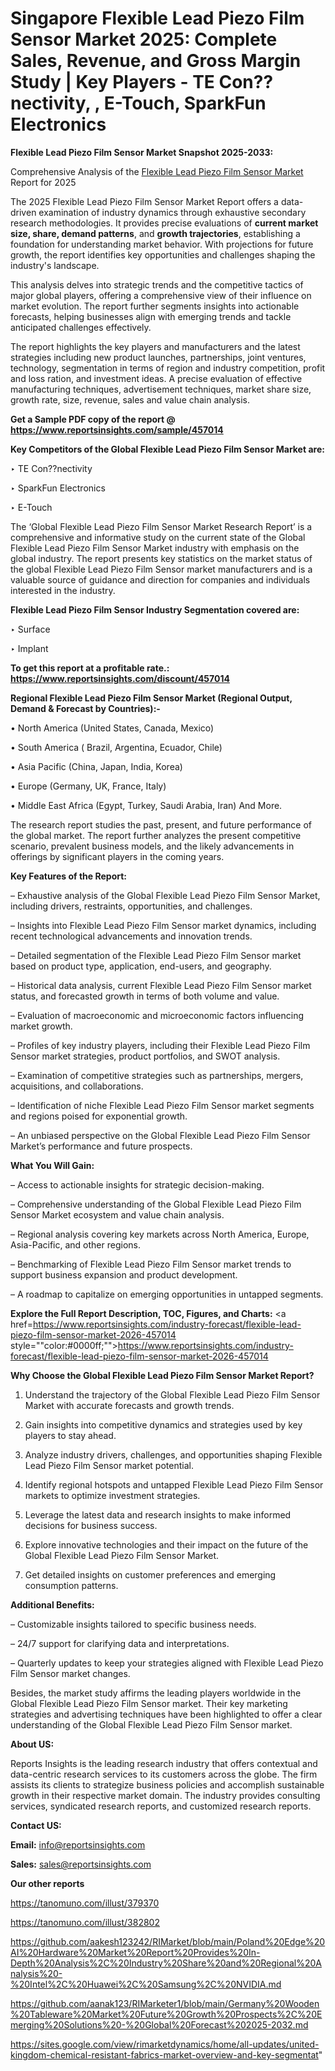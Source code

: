 # Singapore Flexible Lead Piezo Film Sensor Market 2025: Complete Sales, Revenue, and Gross Margin Study | Key Players - TE Con??nectivity, , E-Touch, SparkFun Electronics

<strong>Flexible Lead Piezo Film Sensor Market Snapshot 2025-2033:</strong>

Comprehensive Analysis of the <a href=https://www.reportsinsights.com/sample/457014>Flexible Lead Piezo Film Sensor Market</a> Report for 2025

The 2025 Flexible Lead Piezo Film Sensor Market Report offers a data-driven examination of industry dynamics through exhaustive secondary research methodologies. It provides precise evaluations of <strong>current market size, share, demand patterns</strong>, and <strong>growth trajectories</strong>, establishing a foundation for understanding market behavior. With projections for future growth, the report identifies key opportunities and challenges shaping the industry's landscape.

This analysis delves into strategic trends and the competitive tactics of major global players, offering a comprehensive view of their influence on market evolution. The report further segments insights into actionable forecasts, helping businesses align with emerging trends and tackle anticipated challenges effectively.

The report highlights the key players and manufacturers and the latest strategies including new product launches, partnerships, joint ventures, technology, segmentation in terms of region and industry competition, profit and loss ration, and investment ideas. A precise evaluation of effective manufacturing techniques, advertisement techniques, market share size, growth rate, size, revenue, sales and value chain analysis.

<strong>Get a Sample PDF copy of the report @ <a href=https://www.reportsinsights.com/sample/457014 style=color:#0000ff;>https://www.reportsinsights.com/sample/457014</a></strong>

<strong>Key Competitors of the Global Flexible Lead Piezo Film Sensor Market are:</strong>

‣ TE Con??nectivity

‣ SparkFun Electronics

‣ E-Touch

The ‘Global Flexible Lead Piezo Film Sensor Market Research Report’ is a comprehensive and informative study on the current state of the Global Flexible Lead Piezo Film Sensor Market industry with emphasis on the global industry. The report presents key statistics on the market status of the global Flexible Lead Piezo Film Sensor market manufacturers and is a valuable source of guidance and direction for companies and individuals interested in the industry.

<strong>Flexible Lead Piezo Film Sensor Industry Segmentation covered are:</strong>

‣ Surface

‣ Implant

<strong>To get this report at a profitable rate.: <a href=https://www.reportsinsights.com/discount/457014 style=color:#0000ff;>https://www.reportsinsights.com/discount/457014</a></strong>

<strong>Regional Flexible Lead Piezo Film Sensor Market (Regional Output, Demand &amp; Forecast by Countries):-</strong>

• North America (United States, Canada, Mexico)

• South America ( Brazil, Argentina, Ecuador, Chile)

• Asia Pacific (China, Japan, India, Korea)

• Europe (Germany, UK, France, Italy)

• Middle East Africa (Egypt, Turkey, Saudi Arabia, Iran) And More.

The research report studies the past, present, and future performance of the global market. The report further analyzes the present competitive scenario, prevalent business models, and the likely advancements in offerings by significant players in the coming years.

<strong>Key Features of the Report:</strong>

– Exhaustive analysis of the Global Flexible Lead Piezo Film Sensor Market, including drivers, restraints, opportunities, and challenges.

– Insights into Flexible Lead Piezo Film Sensor market dynamics, including recent technological advancements and innovation trends.

– Detailed segmentation of the Flexible Lead Piezo Film Sensor market based on product type, application, end-users, and geography.

– Historical data analysis, current Flexible Lead Piezo Film Sensor market status, and forecasted growth in terms of both volume and value.

– Evaluation of macroeconomic and microeconomic factors influencing market growth.

– Profiles of key industry players, including their Flexible Lead Piezo Film Sensor market strategies, product portfolios, and SWOT analysis.

– Examination of competitive strategies such as partnerships, mergers, acquisitions, and collaborations.

– Identification of niche Flexible Lead Piezo Film Sensor market segments and regions poised for exponential growth.

– An unbiased perspective on the Global Flexible Lead Piezo Film Sensor Market’s performance and future prospects.

<strong>What You Will Gain:</strong>

– Access to actionable insights for strategic decision-making.

– Comprehensive understanding of the Global Flexible Lead Piezo Film Sensor Market ecosystem and value chain analysis.

– Regional analysis covering key markets across North America, Europe, Asia-Pacific, and other regions.

– Benchmarking of Flexible Lead Piezo Film Sensor market trends to support business expansion and product development.

– A roadmap to capitalize on emerging opportunities in untapped segments.

<strong>Explore the Full Report Description, TOC, Figures, and Charts:</strong>
<a href=https://www.reportsinsights.com/industry-forecast/flexible-lead-piezo-film-sensor-market-2026-457014 style=""color:#0000ff;"">https://www.reportsinsights.com/industry-forecast/flexible-lead-piezo-film-sensor-market-2026-457014</a>

<strong>Why Choose the Global Flexible Lead Piezo Film Sensor Market Report?</strong>

1. Understand the trajectory of the Global Flexible Lead Piezo Film Sensor Market with accurate forecasts and growth trends.

2. Gain insights into competitive dynamics and strategies used by key players to stay ahead.

3. Analyze industry drivers, challenges, and opportunities shaping Flexible Lead Piezo Film Sensor market potential.

4. Identify regional hotspots and untapped Flexible Lead Piezo Film Sensor markets to optimize investment strategies.

5. Leverage the latest data and research insights to make informed decisions for business success.

6. Explore innovative technologies and their impact on the future of the Global Flexible Lead Piezo Film Sensor Market.

7. Get detailed insights on customer preferences and emerging consumption patterns.

<strong>Additional Benefits:</strong>

– Customizable insights tailored to specific business needs.

– 24/7 support for clarifying data and interpretations.

– Quarterly updates to keep your strategies aligned with Flexible Lead Piezo Film Sensor market changes.

Besides, the market study affirms the leading players worldwide in the Global Flexible Lead Piezo Film Sensor market. Their key marketing strategies and advertising techniques have been highlighted to offer a clear understanding of the Global Flexible Lead Piezo Film Sensor market.

<strong><strong>About US</strong>:</strong>

Reports Insights is the leading research industry that offers contextual and data-centric research services to its customers across the globe. The firm assists its clients to strategize business policies and accomplish sustainable growth in their respective market domain. The industry provides consulting services, syndicated research reports, and customized research reports.

<strong>Contact US:</strong>

<p class=><b>Email:</b> <a href=mailto:info@reportsinsights.com>info@reportsinsights.com</a></p>
<p class=><b>Sales:</b> <a href=mailto:sales@reportsinsights.com>sales@reportsinsights.com</a></p>

<strong>Our other reports</strong>

<a href=https://tanomuno.com/illust/379370>https://tanomuno.com/illust/379370</a>

<a href=https://tanomuno.com/illust/382802>https://tanomuno.com/illust/382802</a>

<a href=https://github.com/aakesh123242/RIMarket/blob/main/Poland%20Edge%20AI%20Hardware%20Market%20Report%20Provides%20In-Depth%20Analysis%2C%20Industry%20Share%20and%20Regional%20Analysis%20-%20Intel%2C%20Huawei%2C%20Samsung%2C%20NVIDIA.md>https://github.com/aakesh123242/RIMarket/blob/main/Poland%20Edge%20AI%20Hardware%20Market%20Report%20Provides%20In-Depth%20Analysis%2C%20Industry%20Share%20and%20Regional%20Analysis%20-%20Intel%2C%20Huawei%2C%20Samsung%2C%20NVIDIA.md</a>

<a href=https://github.com/aanak123/RIMarketer1/blob/main/Germany%20Wooden%20Tableware%20Market%20Future%20Growth%20Prospects%2C%20Emerging%20Solutions%20-%20Global%20Forecast%202025-2032.md>https://github.com/aanak123/RIMarketer1/blob/main/Germany%20Wooden%20Tableware%20Market%20Future%20Growth%20Prospects%2C%20Emerging%20Solutions%20-%20Global%20Forecast%202025-2032.md</a>

<a href=https://sites.google.com/view/rimarketdynamics/home/all-updates/united-kingdom-chemical-resistant-fabrics-market-overview-and-key-segmentat>https://sites.google.com/view/rimarketdynamics/home/all-updates/united-kingdom-chemical-resistant-fabrics-market-overview-and-key-segmentat</a>"
